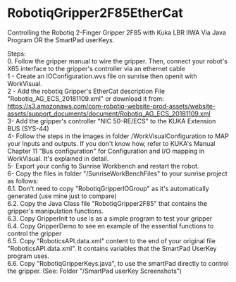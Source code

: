 # RobotiqGripper2F85EtherCat
Controlling the Robotiq 2-Finger Gripper 2F85 with Kuka LBR IIWA Via Java Program OR the SmartPad userKeys.

Steps:<br/>
0. Follow the gripper manual to wire the gripper. Then, connect your robot's X65 interface to the gripper's controller via an ethernet cable <br/>
1 - Create an IOConfiguration.wvs file on sunrise then openit with WorkVisual.<br/>
2 - Add the robotiq Gripper's EtherCat description File "Robotiq_AG_ECS_20181109.xml" or download it from:<br/>
https://s3.amazonaws.com/com-robotiq-website-prod-assets/website-assets/support_documents/document/Robotiq_AG_ECS_20181109.xml <br/>
3- Add the gripper's controller  "NIC 50-RE/ECS" to the KUKA Extension BUS (SYS-44) <br/>
4- Follow the steps in the images in folder /WorkVisualConfiguration to MAP your Inputs and outputs. If you don't know how, refer to KUKA's Manual Chapter 11 "Bus configuration"  for Configuration and I/O mapping in WorkVisual. It's explained in detail.<br/>
5- Export your config to Sunrise Workbench and restart the robot.<br/>
6- Copy the files in folder "/SunriseWorkBenchFiles" to your sunrise project as follows:<br/>
  6.1. Don't need to copy "RobotiqGripperIOGroup" as it's automatically generated (use mine just to compare)<br/>
  6.2. Copy the Java Class file "RobotiqGripper2F85" that contains the gripper's manipulation functions.<br/>
  6.3. Copy GripperInit to use is as a simple program to test your gripper<br/>
  6.4. Copy GripperDemo to see en example of the essential functions to control the gripper<br/>
  6.5. Copy "RoboticsAPI.data.xml" content to the end of your original file "RoboticsAPI.data.xml". It contains variables that the SmartPad UserKey program uses.<br/>
  6.6. Copy "RobotiqGripperKeys.java", to use the smartPad directly to control the gripper. (See: Folder "/SmartPad userKey Screenshots")<br/>
